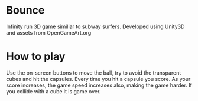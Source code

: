 # Bounce
Infinity run 3D game similiar to subway surfers. Developed using Unity3D and assets from OpenGameArt.org

# How to play

Use the on-screen buttons to move the ball, try to avoid the transparent cubes and hit the capsules. Every time you hit a capsule you score. As your score increases, the game speed increases also, making the game harder. If you collide with a cube it is game over.
